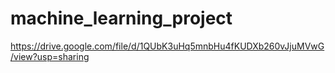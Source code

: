 # machine_learning_project

https://drive.google.com/file/d/1QUbK3uHq5mnbHu4fKUDXb260vJjuMVwG/view?usp=sharing
